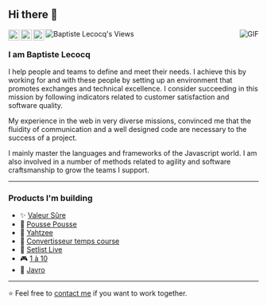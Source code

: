 ## Hi there :wave:

<a href="https://twitter.com/tiste">
  <img align="left" alt="Baptiste Lecocq's Twitter" width="22px" src="https://cdn.jsdelivr.net/npm/simple-icons@v3/icons/twitter.svg" />
</a>
<a href="https://www.linkedin.com/in/baptistelecocq/">
  <img align="left" alt="Baptiste Lecocq's Linkdein" width="22px" src="https://cdn.jsdelivr.net/npm/simple-icons@v3/icons/linkedin.svg" />
</a>
<a href="https://github.com/tiste">
  <img align="left" alt="Baptiste Lecocq's Github" width="22px" src="https://cdn.jsdelivr.net/npm/simple-icons@v3/icons/github.svg" />
</a>
<a href="https://github.com/tiste">
  <img align="left" alt="Baptiste Lecocq's Views" src="https://komarev.com/ghpvc/?username=tiste" />
</a>

<img align="right" alt="GIF" src="https://github-readme-stats.vercel.app/api?username=tiste&show_icons=true&count_private=true" />

<br />

### I am Baptiste Lecocq

I help people and teams to define and meet their needs. I achieve this by working for and with these people by setting up an environment that promotes exchanges and technical excellence. I consider succeeding in this mission by following indicators related to customer satisfaction and software quality.

My experience in the web in very diverse missions, convinced me that the fluidity of communication and a well designed code are necessary to the success of a project.

I mainly master the languages and frameworks of the Javascript world. I am also involved in a number of methods related to agility and software craftsmanship to grow the teams I support.

---

### Products I'm building

- ✨ [Valeur Sûre](https://valeursure.co)
- 🧩 [Pousse Pousse](https://poussepousse.tiste.io)
- 🎲 [Yahtzee](https://yahtzeeapp.com)
- 🏃 [Convertisseur temps course](https://convertisseurtempscourse.fr)
- 🎸 [Setlist Live](https://setlist.live)
- 🎮 [1 à 10](https://1a10.app)
- 📨 [Javro](https://javro.github.io)

---

⭐️ Feel free to [contact me](https://tiste.io/contact) if you want to work together.
